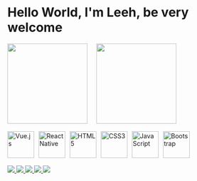 <h1>Hello World, I'm Leeh, be very welcome</h1>

<!-- Bloco dos cards lado a lado -->
<div style="display: flex; gap: 20px; flex-wrap: wrap; align-items: center;">
  <img height="180em" src="https://github-readme-stats.vercel.app/api?username=Matheus-Nisholas&show_icons=true&theme=tokyonight&include_all_commits=true&count_private=true"/>
  <img height="180em" src="https://github-readme-stats.vercel.app/api/top-langs/?username=Matheus-Nisholas&layout=compact&langs_count=6&theme=tokyonight"/>
</div>

<br/>

<!-- Bloco das tecnologias -->
<div style="display: flex; gap: 10px; flex-wrap: wrap; align-items: center;">
  <img src="https://img.icons8.com/color/2x/vue-js.png" width="60" alt="Vue.js"/>
  <img src="https://upload.wikimedia.org/wikipedia/commons/thumb/a/a7/React-icon.svg/539px-React-icon.svg.png" width="60" alt="React Native"/>
  <img src="https://img.icons8.com/color/2x/html-5.png" width="60" alt="HTML5"/>
  <img src="https://img.icons8.com/color/2x/css3.png" width="60" alt="CSS3"/>
  <img src="https://static.vecteezy.com/system/resources/previews/027/127/560/non_2x/javascript-logo-javascript-icon-transparent-free-png.png" width="60" alt="JavaScript"/>
  <img src="https://img.icons8.com/color/2x/bootstrap.png" width="60" alt="Bootstrap"/>
</div>

<br/>

<!-- Bloco das redes sociais -->
<div>
  <a href="https://www.youtube.com/channel/UCbOyyAqpyiYiImgaoXAwd9A" target="_blank">
    <img src="https://img.shields.io/badge/YouTube-FF0000?style=for-the-badge&logo=youtube&logoColor=white"/>
  </a>
  <a href="https:https://www.instagram.com/onisholas_/" target="_blank">
    <img src="https://img.shields.io/badge/-Instagram-%23E4405F?style=for-the-badge&logo=instagram&logoColor=white"/>
  </a>
  <a href="https://www.twitch.tv/leehxd_" target="_blank">
    <img src="https://img.shields.io/badge/Twitch-9146FF?style=for-the-badge&logo=twitch&logoColor=white"/>
  </a>
  <a href="mailto:contato@leehxd.com.br" target="_blank">
    <img src="https://img.shields.io/badge/-Gmail-%23333?style=for-the-badge&logo=gmail&logoColor=white"/>
  </a>
  <a href="https://www.linkedin.com/in/leticiajm/" target="_blank">
    <img src="https://img.shields.io/badge/-LinkedIn-%230077B5?style=for-the-badge&logo=linkedin&logoColor=white"/>
  </a>
</div>
